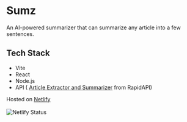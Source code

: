 # Sumz

An AI-powered summarizer that can summarize any article into a few sentences.
<br>

## Tech Stack

- Vite 
- React
- Node.js
- API ( [Article Extractor and Summarizer](https://rapidapi.com/restyler/api/article-extractor-and-summarizer) from RapidAPI)

Hosted on [Netlify](https://summarizeart.netlify.app/)
<br><br>
![Netlify Status](https://api.netlify.com/api/v1/badges/fe0ff399-dccd-4944-a241-186875126925/deploy-status)
